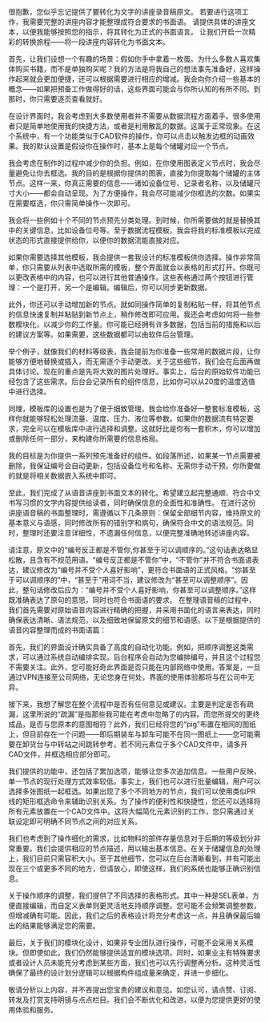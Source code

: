 很抱歉，您似乎忘记提供了要转化为文字的讲座录音稿原文。 若要进行这项工作，我需要完整的讲座内容才能整理成符合要求的书面语。 请提供具体的讲座文本，以便我能够按照您的指示，将其转化为正式的书面语言。
让我们开启一次精彩的转换旅程——将一段讲座内容转化为书面文本。

首先，让我们设想一个有趣的场景：假如你手中拿着一枚蛋。为什么多数人喜欢集体购买书籍，而不是单独购买呢？我的方法是将我自己的想法事先准备好，这样操作起来就会更加便捷，还可以根据需要进行相应的增减。我会向你介绍一些基本的概念——如果把预备工作做得好的话，这些界面可能会与你所认知的有所不同。到那时，你只需要逐页查看就好。

在设计界面时，我会考虑到大多数使用者并不需要从数据流程方面着手。很多使用者只是简单地使用我的快捷方法，或者是利用散乱的数据。这属于正常现象。在这个系统中，有一个功能类似于CAD软件的操作，你可以点击以触发边框的动画效果。我的默认设置是假设你在操作时，基本上是每个储罐对应一个节点。

我会考虑在制作的过程中减少你的负担。例如，在你使用图表定义节点时，我会尽量避免让你去框选。我的目的是根据你提供的图表，直接为你提取每个储罐的主体节点。这样一来，你真正需要的信息——诸如设备位号、记录者名称，以及储罐尺寸大小——都会自动呈现。为了方便操作，我会尽可能减少你框选的次数。如果实在需要框选，你只需简单操作一次即可。

我会将一些例如十个不同的节点预先分类处理。到时候，你所需要做的就是替换其中的关键信息，比如设备位号等。至于数据流程模板，我会将我的标准模板以完成状态的形式直接提供给你，以便你的数据流能直接对应。

如果你需要选择其他模板，我会提供一套我设计的标准模板供你选择。操作非常简单，你只需要从列表中选取所需的模板，整个界面就会以表格的形式打开。你既可以更改表格中的内容，也可以进行其他普通操作。这些表格通过两个按钮进行管理：一个是打开，另一个是编辑。编辑后，你可以同步更新数据。

此外，你还可以手动增加新的节点。就如同操作简单的复制粘贴一样，将其他节点的信息快速复制并粘贴到新节点上，稍作修改即可应用。我还会考虑如何将一些参数模块化，以减少你的工作量。你可能已经拥有许多数据，包括当前的措施和以后的建议方案等。如果需要，这些数据都可以由软件后台管理。

举个例子，就像我们的材料等级表，我会提前为你准备一些常用的数据片段，让你能够方便地替换或插入，而无需逐个手动更改。关于这些细节，我们会在后面再做具体讨论。现在的重点是先将大致的图片处理好。事实上，后台的原始软件功能已经包含了这些需求。后台会记录所有的组件信息，比如你可以从20度的温度选值中进行选择。

同理，模板库的设置也是为了便于细致管理。我会给你准备好一整套标准模板，这样你就能够轻松处理流量、温度、压力、液位等参数。如果你的数据流有特定要求，完全可以在模板库中进行选择和调整。这就好比是你有一套积木，你可以增加或删除任何一部分，来构建你所需要的信息格局。

我的目标是为你提供一系列预先准备好的组件。如段落所述，如果某一节点需要被删除，我保证编号会自动更新，包括设备位号和名称，无需你手动干预。你所要做的就是将相关数据嵌入系统中即可。

至此，我们完成了从语音讲座到书面文本的转化。希望建立起完整通顺、符合中文书写习惯的文字内容提供给读者，同时确保信息的全面性和准确性。
在进行这份讲座语音稿的书面整理时，需遵循以下几条原则：保留全部细节内容，维持原文的基本意义与语感，同时修改所有的错别字和病句，确保符合中文的语法规范。同时，整理时还要注意详细性，不遗漏任何信息，以便完整准确地转述讲座内容。

请注意，原文中的“编号反正都是不管你,你甚至于可以调顺序的。”这句话表达略显松散，且含有不规范用语。“编号反正都是不管你”中，“不管你”并不符合书面语表达，建议修改为“编号并不受个人喜好影响”，更符合书面语的正式风格。“你甚至于可以调顺序的”中，“甚至于”用词不当，建议修改为“甚至可以调整顺序”。因此，整句话修改后应为：“编号并不受个人喜好影响，你甚至可以调整顺序。”这样既准确表达了原句的意思，同时也符合书面语的要求。
在整理语音稿的过程中，我们首先需要对原始语音内容进行精确的把握，并采用书面化的语言来表达，同时确保表达清晰、语法规范，以及细致地保留原文的细节和语感。以下是根据提供的语音内容整理而成的书面语篇：

首先，我们的界面设计确实具备了高度的自动化功能。例如，把顺序调整这类需求，可以通过系统自动编排实现。后台程序会自动为您编排编号，并且这个过程您不需要关注。此外，您可能好奇此界面是否只能在内部网络中使用。答案是，一旦通过VPN连接至公司网络，无论您身在何处，界面的使用体验都将与在公司中无异。

接下来，我想了解您在整个流程中是否有任何意见或建议。主要是判定是否有疏漏，这里所说的“疏漏”是指那些我可能在考虑中忽略了的内容。而您所提交的更终成品，是否与您原本的意图相符？此外，我们已经将您的“pig”布置在相同的图纸上，但目前存在一个问题——即后期装车与卸车可能不在同一图纸上——您可能需要在卸货台与中转站之间跳转参考。若不同元素位于多个CAD文件中，请多开CAD文件，并框选相应部分即可。

我们提供的功能中，还包括了累加选项，能够让您多次追加信息。一些用户反映，单一节点的现行处理方式效率较低。事实上，我们也可以进行批量编辑，用户可以选择多张图纸一起框选。如果出现了多个不同地方的节点，我们可以使用类似PR线的矩形框选命令来辅助识别关系。为了操作的便利性和快捷性，您还可以选择将所有元素放置在一个CAD文件中。这将大幅简化元素识别的工作，您只需通过关联设定即可明确不同节点之间的对应关系。

我们也考虑到了操作细化的需求，比如物料的部件存量信息对于后期的等级划分非常重要。我们会提供相应的节点描述，用以输出基本信息。在关于储罐信息的处理上，我们目前只需容积大小。至于其他细节，您可以在后台清晰看到，并有可能出现在三个或更多不同的地方，但请放心，即使这样，我们的系统也能够正确识别信息。

关于操作顺序的调整，我们提供了不同选择的表格形式。其中一种是SEL表单，方便直接编辑，而自定义表单则更灵活地支持顺序调整。您可能不会频繁调整参数，但增减确有可能。因此，我们之后的表格设计将充分考虑这一点，并且确保最后输出的结果能够满足您的需要。

最后，关于我们的模块化设计，如果非专业团队进行操作，可能不会采用关系模块。但即使如此，我们仍然能够提供适宜的模块选项。同时，如果业主有特殊要求或者设计人员未能充分考虑到某些方面，我们也可以先行调整再分析。这种灵活性确保了最终的设计划分逻辑可以根据构件组成量来确定，并进一步细化。

敬请分析以上内容，并不吝提出您宝贵的建议和意见。如您认可，请点赞、订阅、转发及打赏支持明镜与点点栏目。我们会不断优化和改进，以便为您提供更好的使用体验和服务。

